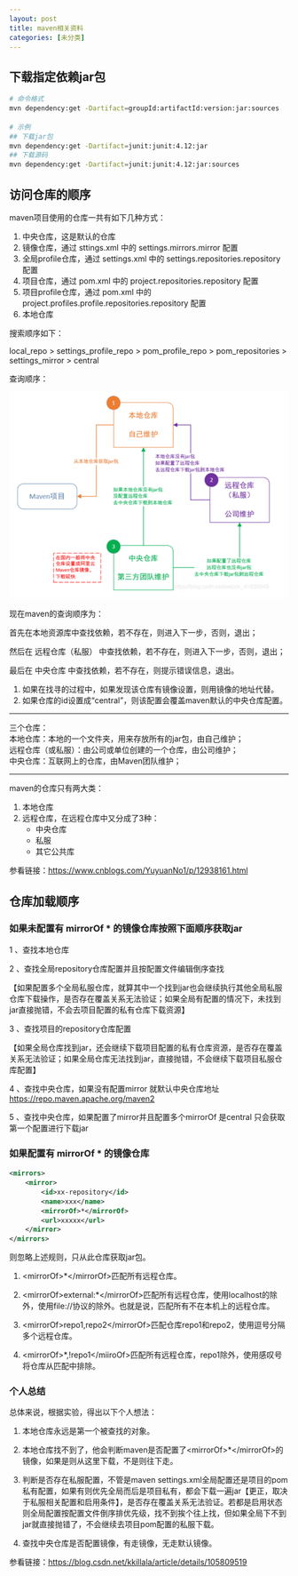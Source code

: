 ```yaml
---
layout: post
title: maven相关资料
categories: [未分类]
---
```


## 下载指定依赖jar包
```bash
# 命令格式
mvn dependency:get -Dartifact=groupId:artifactId:version:jar:sources

# 示例
## 下载jar包
mvn dependency:get -Dartifact=junit:junit:4.12:jar
## 下载源码
mvn dependency:get -Dartifact=junit:junit:4.12:jar:sources
```

## 访问仓库的顺序

maven项目使用的仓库一共有如下几种方式：

1.  中央仓库，这是默认的仓库
2.  镜像仓库，通过 sttings.xml 中的 settings.mirrors.mirror 配置
3.  全局profile仓库，通过 settings.xml 中的 settings.repositories.repository 配置
4.  项目仓库，通过 pom.xml 中的 project.repositories.repository 配置
5.  项目profile仓库，通过 pom.xml 中的 project.profiles.profile.repositories.repository 配置
6.  本地仓库

搜索顺序如下：

local_repo > settings_profile_repo > pom_profile_repo > pom_repositories > settings_mirror > central

查询顺序：

![](/images/blog/maven-01.png)

现在maven的查询顺序为：

首先在本地资源库中查找依赖，若不存在，则进入下一步，否则，退出；

然后在 远程仓库（私服） 中查找依赖，若不存在，则进入下一步，否则，退出；

最后在 中央仓库 中查找依赖，若不存在，则提示错误信息，退出。

1. 如果在找寻的过程中，如果发现该仓库有镜像设置，则用镜像的地址代替。
2. 如果仓库的id设置成“central”，则该配置会覆盖maven默认的中央仓库配置。

---
三个仓库：  
本地仓库：本地的一个文件夹，用来存放所有的jar包，由自己维护；  
远程仓库（或私服）：由公司或单位创建的一个仓库，由公司维护；  
中央仓库：互联网上的仓库，由Maven团队维护；

---
maven的仓库只有两大类：

1. 本地仓库
2. 远程仓库，在远程仓库中又分成了3种：
    - 中央仓库
    - 私服
    - 其它公共库

参看链接：https://www.cnblogs.com/YuyuanNo1/p/12938161.html

## 仓库加载顺序
### 如果未配置有 mirrorOf * 的镜像仓库按照下面顺序获取jar 

1 、查找本地仓库

2 、查找全局repository仓库配置并且按配置文件编辑倒序查找

【如果配置多个全局私服仓库，就算其中一个找到jar也会继续执行其他全局私服仓库下载操作，是否存在覆盖关系无法验证；如果全局有配置的情况下，未找到jar直接抛错，不会去项目配置的私有仓库下载资源】

3 、查找项目的repository仓库配置

【如果全局仓库找到jar，还会继续下载项目配置的私有仓库资源，是否存在覆盖关系无法验证；如果全局仓库无法找到jar，直接抛错，不会继续下载项目私服仓库配置】

4 、查找中央仓库，如果没有配置mirror 就默认中央仓库地址 https://repo.maven.apache.org/maven2

5 、查找中央仓库，如果配置了mirror并且配置多个mirrorOf 是central 只会获取第一个配置进行下载jar

### 如果配置有 mirrorOf * 的镜像仓库

```xml
<mirrors>
    <mirror>
        <id>xx-repository</id>
        <name>xxx</name>
        <mirrorOf>*</mirrorOf>
        <url>xxxxx</url>
    </mirror>
</mirrors>
```

则忽略上述规则，只从此仓库获取jar包。

1. \<mirrorOf>*\</mirrorOf>匹配所有远程仓库。

2. \<mirrorOf>external:*\</mirrorOf>匹配所有远程仓库，使用localhost的除外，使用file://协议的除外。也就是说，匹配所有不在本机上的远程仓库。

3. \<mirrorOf>repo1,repo2\</mirrorOf>匹配仓库repo1和repo2，使用逗号分隔多个远程仓库。

4. \<mirrorOf>*,!repo1\</miiroOf>匹配所有远程仓库，repo1除外，使用感叹号将仓库从匹配中排除。

### 个人总结

总体来说，根据实验，得出以下个人想法：

1. 本地仓库永远是第一个被查找的对象。

2. 本地仓库找不到了，他会判断maven是否配置了\<mirrorOf>*\</mirrorOf>的镜像，如果是则从这里下载，不是则往下走。

3. 判断是否存在私服配置，不管是maven settings.xml全局配置还是项目的pom私有配置，如果有则优先全局而后是项目私有，都会下载一遍jar【更正，取决于私服相关配置和启用条件】，是否存在覆盖关系无法验证。若都是启用状态则全局配置按配置文件倒序排优先级，找不到挨个往上找，但如果全局下不到jar就直接抛错了，不会继续去项目pom配置的私服下载。

4. 查找中央仓库是否配置镜像，有走镜像，无走默认镜像。

参看链接：https://blog.csdn.net/kkillala/article/details/105809519
